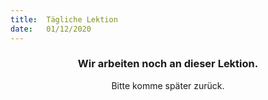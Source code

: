 ```yaml
---
title:  Tägliche Lektion
date:   01/12/2020
---
```


### <center>Wir arbeiten noch an dieser Lektion.</center>
<center>Bitte komme später zurück.</center>